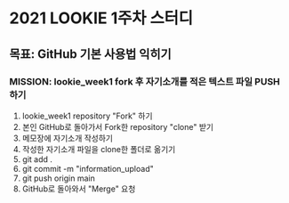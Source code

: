 # 2021 LOOKIE 1주차 스터디
## 목표: GitHub 기본 사용법 익히기
### MISSION: lookie_week1 fork 후 자기소개를 적은 텍스트 파일 PUSH 하기

1. lookie_week1 repository "Fork" 하기
2. 본인 GitHub로 돌아가서 Fork한 repository "clone" 받기
3. 메모장에 자기소개 작성하기
4. 작성한 자기소개 파일을 clone한 폴더로 옮기기
5. git add .
6. git commit -m "information_upload"
7. git push origin main
8. GitHub로 돌아와서 "Merge" 요청



